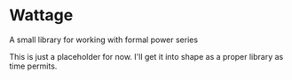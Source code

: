 # Wattage
A small library for working with formal power series

This is just a placeholder for now. I'll get it into shape as a proper library as time permits.
